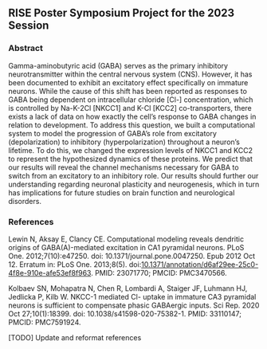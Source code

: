 ## RISE Poster Symposium Project for the 2023 Session

### Abstract

Gamma-aminobutyric acid (GABA) serves as the primary inhibitory neurotransmitter within the central nervous system (CNS). However, it has been documented to exhibit an excitatory effect specifically on immature neurons. While the cause of this shift has been reported as responses to GABA being dependent on intracellular chloride [Cl-] concentration, which is controlled by Na-K-2Cl [NKCC1] and K-Cl [KCC2] co-transporters, there exists a lack of data on how exactly the cell’s response to GABA changes in relation to development. To address this question, we built a computational system to model the progression of GABA’s role from excitatory (depolarization) to inhibitory (hyperpolarization) throughout a neuron’s lifetime. To do this, we changed the expression levels of NKCC1 and KCC2 to represent the hypothesized dynamics of these proteins. We predict that our results will reveal the channel mechanisms necessary for GABA to switch from an excitatory to an inhibitory role. Our results should further our understanding regarding neuronal plasticity and neurogenesis, which in turn has implications for future studies on brain function and neurological disorders.

### References

Lewin N, Aksay E, Clancy CE. Computational modeling reveals dendritic origins of GABA(A)-mediated excitation in CA1 pyramidal neurons. PLoS One. 2012;7(10):e47250. doi: 10.1371/journal.pone.0047250. Epub 2012 Oct 12. Erratum in: PLoS One. 2013;8(5). doi:[10.1371/annotation/d6af29ee-25c0-4f8e-910e-afe53ef8f963](https://doi.org/10.1371/annotation/d6af29ee-25c0-4f8e-910e-afe53ef8f963). PMID: 23071770; PMCID: PMC3470566.

Kolbaev SN, Mohapatra N, Chen R, Lombardi A, Staiger JF, Luhmann HJ, Jedlicka P, Kilb W. NKCC-1 mediated Cl- uptake in immature CA3 pyramidal neurons is sufficient to compensate phasic GABAergic inputs. Sci Rep. 2020 Oct 27;10(1):18399. doi: 10.1038/s41598-020-75382-1. PMID: 33110147; PMCID: PMC7591924.

[TODO] Update and reformat references
